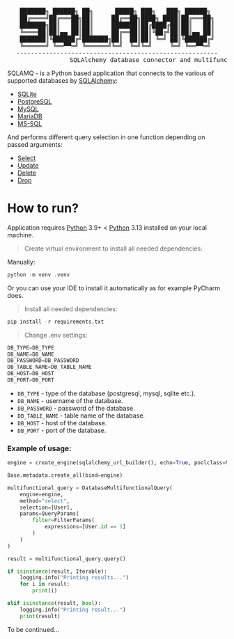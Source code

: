 <div align="center" dir="auto">
<pre>
███████╗ ██████╗ ██╗      █████╗ ███╗   ███╗ ██████╗ 
██╔════╝██╔═══██╗██║     ██╔══██╗████╗ ████║██╔═══██╗
███████╗██║   ██║██║     ███████║██╔████╔██║██║   ██║
╚════██║██║▄▄ ██║██║     ██╔══██║██║╚██╔╝██║██║▄▄ ██║
███████║╚██████╔╝███████╗██║  ██║██║ ╚═╝ ██║╚██████╔╝
╚══════╝ ╚══▀▀═╝ ╚══════╝╚═╝  ╚═╝╚═╝     ╚═╝ ╚══▀▀═╝ 
-------------------------------------------------------
                 SQLAlchemy database connector and multifunction query                 
</pre>
</div>

SQLAMQ - is a Python based application that connects to the various of supported databases by [SQLAlchemy](https://www.sqlalchemy.org/): 

- [SQLite](https://www.sqlite.org/)
- [PostgreSQL](https://www.postgresql.org/)
- [MySQL](https://www.mysql.com/)
- [MariaDB](https://mariadb.org/)
- [MS-SQL](https://www.microsoft.com/en-ca/sql-server/sql-server-downloads)

And performs different query selection in one function depending on passed arguments:

- [Select](https://docs.sqlalchemy.org/en/20/tutorial/data_select.html)
- [Update](https://docs.sqlalchemy.org/en/20/core/dml.html#sqlalchemy.sql.expression.update)
- [Delete](https://docs.sqlalchemy.org/en/20/core/dml.html#sqlalchemy.sql.expression.delete)
- [Drop](https://docs.sqlalchemy.org/en/20/core/metadata.html#sqlalchemy.schema.Table.drop)

# How to run?

Application requires [Python](https://www.python.org/downloads/) 3.9+ < [Python](https://www.python.org/) 3.13 installed on your local machine.

> Create virtual environment to install all needed dependencies:

Manually:

```python
python -m venv .venv
```

Or you can use your IDE to install it automatically as for example PyCharm does.

> Install all needed dependencies:

```python
pip install -r requirements.txt
```

> Change .env settings:

```python
DB_TYPE=DB_TYPE
DB_NAME=DB_NAME
DB_PASSWORD=DB_PASSWORD
DB_TABLE_NAME=DB_TABLE_NAME
DB_HOST=DB_HOST
DB_PORT=DB_PORT
```

- `DB_TYPE` - type of the database (postgresql, mysql, sqlite etc.).
- `DB_NAME` - username of the database.
- `DB_PASSWORD` - password of the database.
- `DB_TABLE_NAME` - table name of the database.
- `DB_HOST` - host of the database.
- `DB_PORT` - port of the database.

### Example of usage:

```python
engine = create_engine(sqlalchemy_url_builder(), echo=True, poolclass=NullPool)

Base.metadata.create_all(bind=engine)

multifunctional_query = DatabaseMultifunctionalQuery(
    engine=engine,
    method="select",
    selection=[User],
    params=QueryParams(
        filter=FilterParams(
            expressions=[User.id == 1]
        )
    )
)

result = multifunctional_query.query()

if isinstance(result, Iterable):
    logging.info("Printing results...")
    for i in result:
        print(i)

elif isinstance(result, bool):
    logging.info("Printing result...")
    print(result)
```

To be continued...
